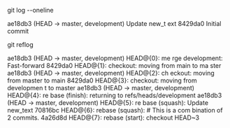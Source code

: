 git log --oneline

ae18db3 (HEAD -> master, development) Update new_t
ext
8429da0 Initial commit

git reflog

ae18db3 (HEAD -> master, development) HEAD@{0}: me
rge development: Fast-forward
8429da0 HEAD@{1}: checkout: moving from main to ma
ster
ae18db3 (HEAD -> master, development) HEAD@{2}: ch
eckout: moving from master to main
8429da0 HEAD@{3}: checkout: moving from developmen
t to master
ae18db3 (HEAD -> master, development) HEAD@{4}: re
base (finish): returning to refs/heads/development
ae18db3 (HEAD -> master, development) HEAD@{5}: re
base (squash): Update new_text
70816bc HEAD@{6}: rebase (squash): # This is a com
bination of 2 commits.
4a26d8d HEAD@{7}: rebase (start): checkout HEAD~3
